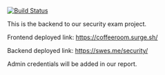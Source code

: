 
[![Build Status](https://travis-ci.com/swes42/valgfag4sem_security.svg?branch=main)](https://travis-ci.com/swes42/valgfag4sem_security)

This is the backend to our security exam project.

Frontend deployed link: https://coffeeroom.surge.sh/

Backend deployed link: https://swes.me/security/

Admin credentials will be added in our report.
